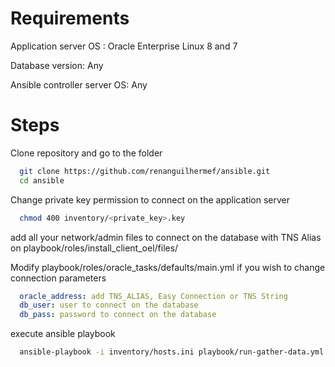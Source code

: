 # Requirements

Application server OS : Oracle Enterprise Linux 8 and 7


Database version: Any 


Ansible controller server OS: Any

# Steps

Clone repository and go to the folder
```bash
  git clone https://github.com/renanguilhermef/ansible.git
  cd ansible
```

Change private key permission to connect on the application server
```bash
  chmod 400 inventory/<private_key>.key
```

add all your network/admin files to connect on the database with TNS Alias on playbook/roles/install_client_oel/files/

Modify playbook/roles/oracle_tasks/defaults/main.yml if you wish to change connection parameters

```yaml
  oracle_address: add TNS_ALIAS, Easy Connection or TNS String
  db_user: user to connect on the database
  db_pass: password to connect on the database
```
execute ansible playbook
```bash
  ansible-playbook -i inventory/hosts.ini playbook/run-gather-data.yml
